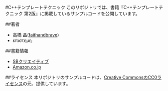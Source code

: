#C++テンプレートテクニック
このリポジトリでは、書籍『C++テンプレートテクニック 第2版』に掲載しているサンプルコードを公開しています。

##著者

- 高橋 晶([faithandbrave](https://github.com/faithandbrave/))
- επιστημη


##書籍情報

- [SBクリエイティブ](http://www.sbcr.jp/products/4797376685.html)
- [Amazon.co.jp](http://www.amazon.co.jp/dp/4797376686?tag=faithandbrave-22&camp=243&creative=1615&linkCode=as1&creativeASIN=4797376686&adid=00XFBST2NCRTDZ1DS8X2&&ref-refURL=http%3A%2F%2Ffaithandbrave.hateblo.jp%2F)


##ライセンス
本リポジトリのサンプルコードは、[Creative CommonsのCC0ライセンス](https://creativecommons.org/publicdomain/zero/1.0/deed.ja)の元、提供しています。

